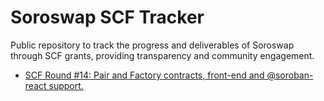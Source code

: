 # Soroswap SCF Tracker
Public repository to track the progress and deliverables of Soroswap through SCF grants, providing transparency and community engagement.

- [SCF Round #14: Pair and Factory contracts, front-end and @soroban-react support.](./scf-14.md)
